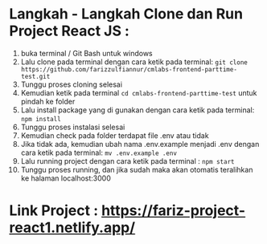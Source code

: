 # Langkah - Langkah Clone dan Run Project React JS : 

 1. buka terminal / Git Bash untuk windows
 2. Lalu clone pada terminal dengan cara ketik pada terminal: 
 `git clone https://github.com/farizzulfiannur/cmlabs-frontend-parttime-test.git`
 3. Tunggu proses cloning selesai
 4. Kemudian ketik pada terminal `cd cmlabs-frontend-parttime-test` untuk pindah ke folder 
 5. Lalu install package yang di gunakan dengan cara ketik pada terminal: 
 `npm install`
 6. Tunggu proses instalasi selesai 
 7. Kemudian check pada folder terdapat file .env atau tidak
 8. Jika tidak ada, kemudian ubah nama .env.example menjadi .env dengan cara ketik pada terminal: 
 `mv .env.example .env ` 
 9. Lalu running project dengan cara ketik pada terminal : 
 `npm start`
 10. Tunggu proses running, dan jika sudah maka akan otomatis teralihkan ke halaman localhost:3000

# Link Project : https://fariz-project-react1.netlify.app/

